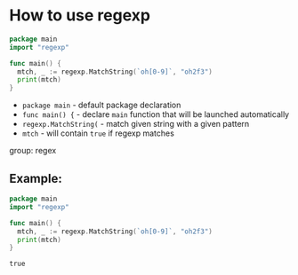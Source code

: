 # How to use regexp

```go
package main
import "regexp"

func main() {
  mtch, _ := regexp.MatchString(`oh[0-9]`, "oh2f3")
  print(mtch)
}
```

- `package main` - default package declaration
- `func main() {` - declare `main` function that will be launched automatically
- `regexp.MatchString(` - match given string with a given pattern
- `mtch` - will contain `true` if regexp matches

group: regex

## Example: 
```go
package main
import "regexp"

func main() {
  mtch, _ := regexp.MatchString(`oh[0-9]`, "oh2f3")
  print(mtch)
}
```
```
true
```

